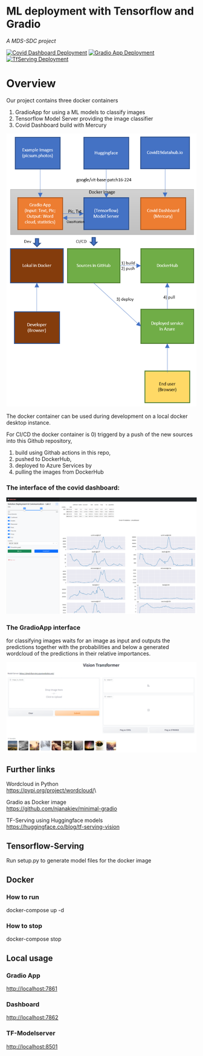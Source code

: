 # ML deployment with Tensorflow and Gradio 

*A MDS-SDC project*

[![Covid Dashboard Deployment](https://github.com/iflow/zero-shot-prediction-dashboard/actions/workflows/main_zhpd-coviddashboard.yml/badge.svg)](https://github.com/iflow/zero-shot-prediction-dashboard/actions/workflows/main_zhpd-coviddashboard.yml)
[![Gradio App Deployment](https://github.com/iflow/zero-shot-prediction-dashboard/actions/workflows/main_zhpd-gradio.yml/badge.svg)](https://github.com/iflow/zero-shot-prediction-dashboard/actions/workflows/main_zhpd-gradio.yml)
[![TfServing Deployment](https://github.com/iflow/zero-shot-prediction-dashboard/actions/workflows/main_zhpd-tfserving.yml/badge.svg)](https://github.com/iflow/zero-shot-prediction-dashboard/actions/workflows/main_zhpd-tfserving.yml)

# Overview

Our project contains three docker containers
1) GradioApp for using a ML models to classify images
2) Tensorflow Model Server providing the image classifier
3) Covid Dashboard build with Mercury

![flowchart.png](docs%2Fflowchart.png)

The docker container can be used during development on a local docker desktop instance.

For CI/CD the docker container is
0) triggerd by a push of the new sources into this Github repository,
1) build using Githab actions in this repo,
2) pushed to DockerHub, 
3) deployed to Azure Services by
4) pulling the images from DockerHub

### The interface of the covid dashboard:

![covid-dashboard.png](docs%2Fcovid-dashboard.png)

### The GradioApp interface
for classifying images waits for an image as input and outputs the predictions together with the
probabilities and below a generated wordcloud of the predictions in their relative importances.

![gradio.png](docs%2Fgradio.png)


## Further links

Wordcloud in Python\
<https://pypi.org/project/wordcloud/>\

Gradio as Docker image\
<https://github.com/njanakiev/minimal-gradio>

TF-Serving using Huggingface models\
https://huggingface.co/blog/tf-serving-vision

## Tensorflow-Serving
Run setup.py to generate model files for the docker image

## Docker
### How to run
docker-compose up -d 
### How to stop
docker-compose stop

## Local usage
### Gradio App
<http://localhost:7861>
### Dashboard
<http://localhost:7862>
### TF-Modelserver
<http://localhost:8501>